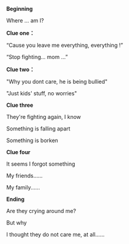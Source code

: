 **Beginning**

Where ... am I?



**Clue one：**

“Cause you leave me everything, everything !”

“Stop fighting... mom ...”



**Clue two：**

"Why you dont care, he is being bullied"

"Just kids' stuff, no worries"



**Clue three**

They're fighting again, I know

Something is falling apart

Something is borken



**Clue four**

It seems I forgot something

My friends......

My family......



**Ending**

Are they crying around me?

But why

I thought they do not care me, at all......



